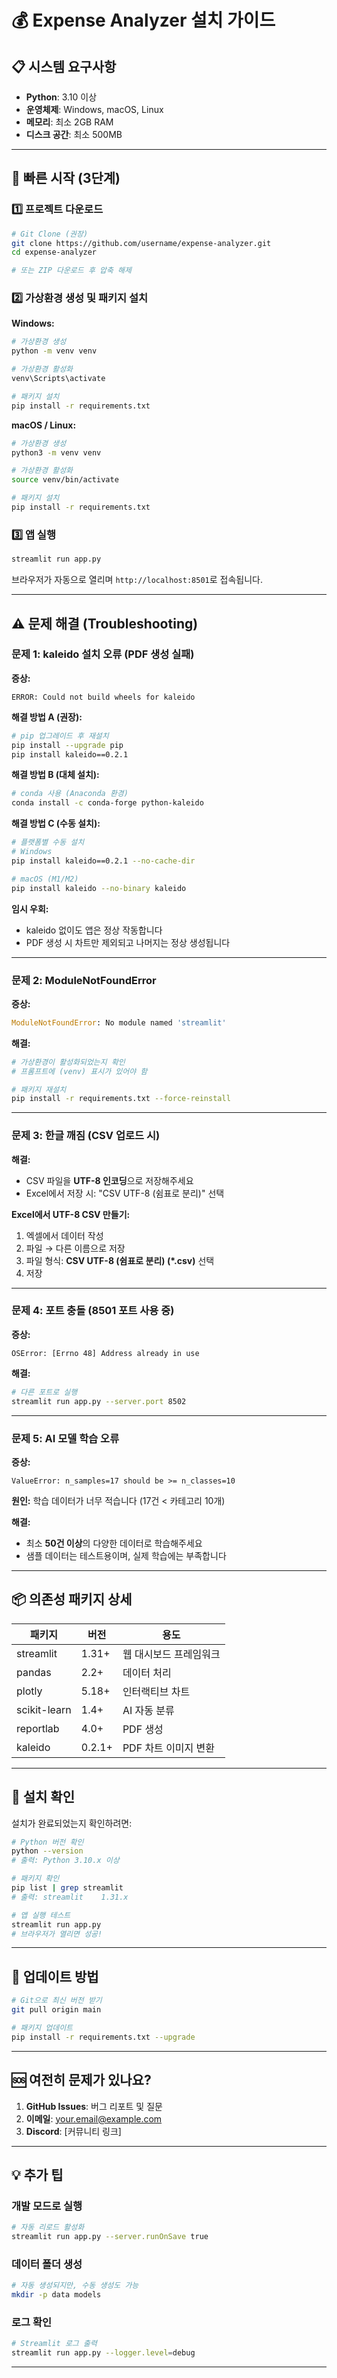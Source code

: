 # 💰 Expense Analyzer 설치 가이드

## 📋 시스템 요구사항

- **Python**: 3.10 이상
- **운영체제**: Windows, macOS, Linux
- **메모리**: 최소 2GB RAM
- **디스크 공간**: 최소 500MB

---

## 🚀 빠른 시작 (3단계)

### 1️⃣ 프로젝트 다운로드

```bash
# Git Clone (권장)
git clone https://github.com/username/expense-analyzer.git
cd expense-analyzer

# 또는 ZIP 다운로드 후 압축 해제
```

### 2️⃣ 가상환경 생성 및 패키지 설치

**Windows:**
```bash
# 가상환경 생성
python -m venv venv

# 가상환경 활성화
venv\Scripts\activate

# 패키지 설치
pip install -r requirements.txt
```

**macOS / Linux:**
```bash
# 가상환경 생성
python3 -m venv venv

# 가상환경 활성화
source venv/bin/activate

# 패키지 설치
pip install -r requirements.txt
```

### 3️⃣ 앱 실행

```bash
streamlit run app.py
```

브라우저가 자동으로 열리며 `http://localhost:8501`로 접속됩니다.

---

## ⚠️ 문제 해결 (Troubleshooting)

### 문제 1: kaleido 설치 오류 (PDF 생성 실패)

**증상:**
```
ERROR: Could not build wheels for kaleido
```

**해결 방법 A (권장):**
```bash
# pip 업그레이드 후 재설치
pip install --upgrade pip
pip install kaleido==0.2.1
```

**해결 방법 B (대체 설치):**
```bash
# conda 사용 (Anaconda 환경)
conda install -c conda-forge python-kaleido
```

**해결 방법 C (수동 설치):**
```bash
# 플랫폼별 수동 설치
# Windows
pip install kaleido==0.2.1 --no-cache-dir

# macOS (M1/M2)
pip install kaleido --no-binary kaleido
```

**임시 우회:**
- kaleido 없이도 앱은 정상 작동합니다
- PDF 생성 시 차트만 제외되고 나머지는 정상 생성됩니다

---

### 문제 2: ModuleNotFoundError

**증상:**
```python
ModuleNotFoundError: No module named 'streamlit'
```

**해결:**
```bash
# 가상환경이 활성화되었는지 확인
# 프롬프트에 (venv) 표시가 있어야 함

# 패키지 재설치
pip install -r requirements.txt --force-reinstall
```

---

### 문제 3: 한글 깨짐 (CSV 업로드 시)

**해결:**
- CSV 파일을 **UTF-8 인코딩**으로 저장해주세요
- Excel에서 저장 시: "CSV UTF-8 (쉼표로 분리)" 선택

**Excel에서 UTF-8 CSV 만들기:**
1. 엑셀에서 데이터 작성
2. 파일 → 다른 이름으로 저장
3. 파일 형식: **CSV UTF-8 (쉼표로 분리) (*.csv)** 선택
4. 저장

---

### 문제 4: 포트 충돌 (8501 포트 사용 중)

**증상:**
```
OSError: [Errno 48] Address already in use
```

**해결:**
```bash
# 다른 포트로 실행
streamlit run app.py --server.port 8502
```

---

### 문제 5: AI 모델 학습 오류

**증상:**
```
ValueError: n_samples=17 should be >= n_classes=10
```

**원인:** 학습 데이터가 너무 적습니다 (17건 < 카테고리 10개)

**해결:**
- 최소 **50건 이상**의 다양한 데이터로 학습해주세요
- 샘플 데이터는 테스트용이며, 실제 학습에는 부족합니다

---

## 📦 의존성 패키지 상세

| 패키지 | 버전 | 용도 |
|--------|------|------|
| streamlit | 1.31+ | 웹 대시보드 프레임워크 |
| pandas | 2.2+ | 데이터 처리 |
| plotly | 5.18+ | 인터랙티브 차트 |
| scikit-learn | 1.4+ | AI 자동 분류 |
| reportlab | 4.0+ | PDF 생성 |
| kaleido | 0.2.1+ | PDF 차트 이미지 변환 |

---

## 🧪 설치 확인

설치가 완료되었는지 확인하려면:

```bash
# Python 버전 확인
python --version
# 출력: Python 3.10.x 이상

# 패키지 확인
pip list | grep streamlit
# 출력: streamlit    1.31.x

# 앱 실행 테스트
streamlit run app.py
# 브라우저가 열리면 성공!
```

---

## 🔄 업데이트 방법

```bash
# Git으로 최신 버전 받기
git pull origin main

# 패키지 업데이트
pip install -r requirements.txt --upgrade
```

---

## 🆘 여전히 문제가 있나요?

1. **GitHub Issues**: 버그 리포트 및 질문
2. **이메일**: your.email@example.com
3. **Discord**: [커뮤니티 링크]

---

## 💡 추가 팁

### 개발 모드로 실행
```bash
# 자동 리로드 활성화
streamlit run app.py --server.runOnSave true
```

### 데이터 폴더 생성
```bash
# 자동 생성되지만, 수동 생성도 가능
mkdir -p data models
```

### 로그 확인
```bash
# Streamlit 로그 출력
streamlit run app.py --logger.level=debug
```

---
